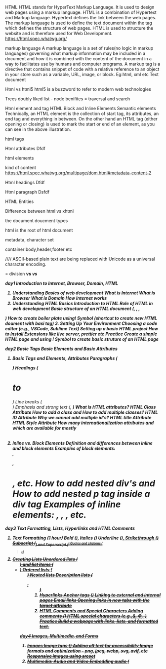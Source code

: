 HTML
HTML stands for HyperText Markup Language. It is used to design web pages using a markup language. HTML is a combination of Hypertext and Markup language. Hypertext defines the link between the web pages. The markup language is used to define the text document within the tag which defines the structure of web pages. HTML is used to structure the website and is therefore used for Web Development.
https://html.spec.whatwg.org/

markup language
A markup language is a set of rules(no logic in markup languages) governing what markup information may be included in a document and how it is combined with the content of the document in a way to facilitates use by humans and computer programs.
A markup tag is a directive that contains snippet of code with a relative reference to an object in your store such as a variable, URL, image, or block.
Eg:html, xml etc
Text document

Html vs html5
html5 is a buzzword to refer to modern web technologies

Trees
doubly liked list - node
benifites = traversal and search

Html element and tag
HTML Block and Inline Elements
Semantic elements 
Technically, an HTML element is the collection of start tag, its attributes, an end tag and everything in between. On the other hand an HTML tag (either opening or closing) is used to mark the start or end of an element, as you can see in the above illustration.


html tags

Html attributes 
Dfdf

html elements


kind of content
https://html.spec.whatwg.org/multipage/dom.html#metadata-content-2

Html headings
Dfdf


Html paragraph
Dsfdf

HTML Entities

Difference between html vs xhtml

the document
doucment types

html is the root of html document

metadata, character set


container body,header,footer etc

////
ASCII-based plain text are being replaced with Unicode as a universal character encoding.
<div> = division
<b> vs <strong>
<em> vs <i>

day1
Introduction to Internet, Browser, Domain, HTML
1. Understanding Basics of web development
What is Internet
What is Browser
What is Domain
How Internet works
2. Understanding HTML Basics
Introduction to HTML
Role of HTML in web development
Basic structure of an HTML document (<!DOCTYPE html>, <html>, <head>,
<body>)
How to create boiler plate using! Symbol (shortcut to create new HTML
doument with basi tag)
3. Setting Up Your Environment
Choosing a code editor (e.g., VSCode, Sublime Text)
Setting up a basic HTML project
How to Install Extensions like live server, prettier etc
Practice
Create a simple HTML page and using ! Symbol to create basic struture of an
HTML page

day2
Basic Tags Basic Elements and Basic Attributes
1. Basic Tags and Elements, Attributes
Paragraphs (<p>)
Headings (<h1> to <h6>)
Line breaks (<br>)
Emphasis and strong text (<em>, <strong>)
What is HTML attributes?
HTML Class Attribute
How to add a class and How to add multiple classes?
HTML ID Attribute
Why we cannot add multiple id's?
HTML title Attribute
HTML Style Attribute
How many internationalization attributes and which are available for mostly
2. Inline vs. Block Elements
Definition and differences between inline and block elements
Examples of block elements: <div>, <p>, <h1>, etc.
How to add nested div's and How to add nested p tag inside a div tag
Examples of inline elements: <span>, <a>, <img>, etc.

day3
Text Formatting, Lists, Hyperlinks and HTML Comments
1. Text Formatting (1 hour)
Bold (<b>), Italics (<i>)
Underline (<u>), Strikethrough (<s>)
Subscript (<sub>) and Superscript (<sup>)
Quotes and citations (<blockquote>, <cite>)
2. Creating Lists
Unordered lists (<ul>) and list items (<li>)
Ordered lists (<ol>)
Nested lists
Description lists (<dl>, <dt> <dd>)
3. Hyperlinks
Anchor tags (<a>)
Linking to external and internal pages
Email links
Opening links in new tabs with the target attribute
4. HTML Comments and Special Characters
Adding comments (<!-- Comment here -->)
HTML special characters (e.g.,&amp;, &copy;, &nbsp;)
Practice
Build a webpage with links, lists, and formatted text.

day4
Images, Multimedia, and Forms
1. Images
Image tags (<img>)
Adding alt text for accessibility
Image formats and optimization - png, jpeg, webp, svg, avif, etc
Responsive images using srcset
2. Multimedia: Audio and Video
Embedding audio (<audio>)
Embedding video (<video>)
Using the <embed>, <object>, and <iframe> tags
HTML Forms and Advanced form
3. Forms
Form tags (<form>, <input>, <textarea>, <button>)
Input types: text, password, checkbox, radio, etc.
Labels and fieldsets
Form validation basics
1. Advanced HTML Forms
Form validation techniques
Understanding of <datalist>, <fieldset>, <legend>, <optgroup>, <option>,
<output> and <select> tags.
Practice
Design a webpage that includes images, videos, and audio
Build a complex form with validation

day5
Tables
Table tags (<table>, <tr>, <td>, <th>, etc)
Adding borders and styling
Colspan and Rowspan
Understanding of new Table tags <col>, <colgroup>, <thead>, <tbody> and
tfoot> HTML tags.
Practice
Create a table with contents atleast 3 rows and 3 columns
Creating complex tables including new Table tags.

day6
Semantic HTML and HTML5 Features
1. Semantic HTML
Importance of semantic HTML
Semantic elements: <article>, <section>, <aside>, <nav>, <footer> etc
HTML5 semantic tags and their roles in SEO
2. HTML5 Features
New input types: date, color, range, etc.
Placeholder and required attributes
Datalist element for suggestions
Using <progress> and <meter> elements
Practice
Create a webpage with semantic HTML elements and HTML5 input types.


Good to Cover
1.SVG Graphics
Introduction to Scalable Vector Graphics (SVG)
Basic SVG shapes and elements
Embedding SVG into HTML
Styling SVG with CSS
2. Canvas Element
Introduction to <canvas>
Drawing shapes with JavaScript
Basic animations
Comparison of SVG and Canvas
3. HTML Best Practices and Optimization
Writing clean and maintainable code
Using comments effectively
Code validation and debugging
Performance optimization techniques
4.What is SEO, How to implement
5.Language ISO code
6.URL Encoding
7.HTML Layout
8.HTML API (Geo Location, Drag & Drop, Web worker, Web Socket, Web
Storage etc I
